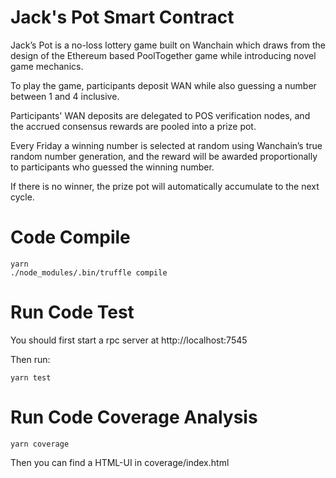 # Jack's Pot Smart Contract

Jack’s Pot is a no-loss lottery game built on Wanchain which draws from the design of the Ethereum based PoolTogether game while introducing novel game mechanics. 

To play the game, participants deposit WAN while also guessing a number between 1 and 4 inclusive. 

Participants' WAN deposits are delegated to POS verification nodes, and the accrued consensus rewards are pooled into a prize pot. 

Every Friday a winning number is selected at random using Wanchain’s true random number generation, and the reward will be awarded proportionally to participants who guessed the winning number. 

If there is no winner, the prize pot will automatically accumulate to the next cycle.

# Code Compile

```
yarn
./node_modules/.bin/truffle compile
```

# Run Code Test

You should first start a rpc server at http://localhost:7545

Then run:

```
yarn test
```

# Run Code Coverage Analysis

```
yarn coverage
```

Then you can find a HTML-UI in coverage/index.html 

